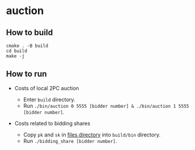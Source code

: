 # auction
## How to build
```
cmake . -B build
cd build
make -j
```

## How to run
+ Costs of local 2PC auction
    + Enter `build` directory.
    + Run `./bin/auction 0 5555 [bidder number] & ./bin/auction 1 5555 [bidder
      number]`.

+ Costs related to bidding shares
    + Copy `pk` and `sk` in [files directory](../files/) into `build/bin` directory.
    + Run `./bidding_share [bidder number]`.